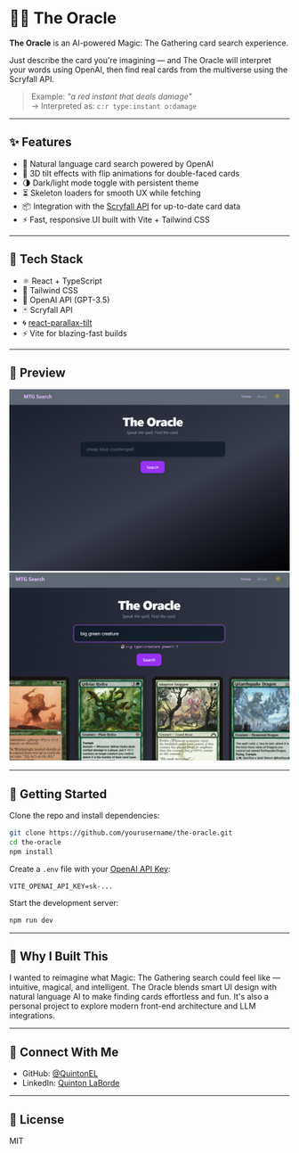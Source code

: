 # 🧙‍♂️ The Oracle

**The Oracle** is an AI-powered Magic: The Gathering card search experience.

Just describe the card you're imagining — and The Oracle will interpret your words using OpenAI, then find real cards from the multiverse using the Scryfall API.

> Example: _"a red instant that deals damage"_  
> → Interpreted as: `c:r type:instant o:damage`

---

## ✨ Features

- 🧠 Natural language card search powered by OpenAI
- 🎴 3D tilt effects with flip animations for double-faced cards
- 🌗 Dark/light mode toggle with persistent theme
- ⏳ Skeleton loaders for smooth UX while fetching
- 📦 Integration with the [Scryfall API](https://scryfall.com/docs/api) for up-to-date card data
- ⚡ Fast, responsive UI built with Vite + Tailwind CSS

---

## 🧰 Tech Stack

- ⚛️ React + TypeScript
- 💨 Tailwind CSS
- 🔮 OpenAI API (GPT-3.5)
- 🃏 Scryfall API
- 🌀 [react-parallax-tilt](https://www.npmjs.com/package/react-parallax-tilt)
- ⚡ Vite for blazing-fast builds

---

## 📸 Preview


![The Oracle Screenshot](./TheOracleHome.png)
![The Oracle Screenshot](./TheOracleSearch.png)

---

## 🚀 Getting Started

Clone the repo and install dependencies:

```bash
git clone https://github.com/yourusername/the-oracle.git
cd the-oracle
npm install
```

Create a `.env` file with your [OpenAI API Key](https://platform.openai.com/account/api-keys):

```
VITE_OPENAI_API_KEY=sk-...
```

Start the development server:

```bash
npm run dev
```

---

## 🧙 Why I Built This

I wanted to reimagine what Magic: The Gathering search could feel like — intuitive, magical, and intelligent. The Oracle blends smart UI design with natural language AI to make finding cards effortless and fun. It's also a personal project to explore modern front-end architecture and LLM integrations.

---

## 🔗 Connect With Me

- GitHub: [@QuintonEL](https://github.com/QuintonEL)
- LinkedIn: [Quinton LaBorde](https://linkedin.com/in/quinton-laborde)

---

## 📜 License

MIT
